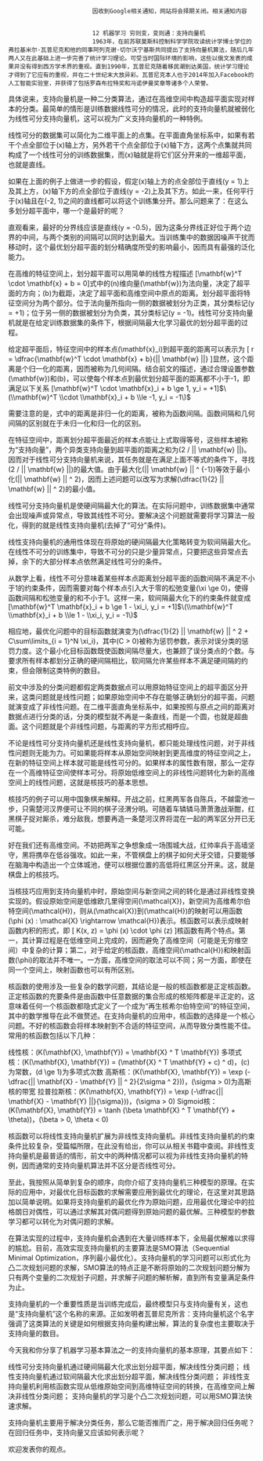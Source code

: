
                            
                            因收到Google相关通知，网站将会择期关闭。相关通知内容
                            
                            
                            12 机器学习 穷则变，变则通：支持向量机
                            1963年，在前苏联莫斯科控制科学学院攻读统计学博士学位的弗拉基米尔·瓦普尼克和他的同事阿列克谢·切尔沃宁基斯共同提出了支持向量机算法，随后几年两人又在此基础上进一步完善了统计学习理论。可受当时国际环境的影响，这些以俄文发表的成果并没有得到西方学术界的重视。直到1990年，瓦普尼克随着移民潮到达美国，统计学习理论才得到了它应有的重视，并在二十世纪末大放异彩。瓦普尼克本人也于2014年加入Facebook的人工智能实验室，并获得了包括罗森布拉特奖和冯诺伊曼奖章等诸多个人荣誉。

具体说来，支持向量机是一种二分类算法，通过在高维空间中构造超平面实现对样本的分类。最简单的情形是训练数据线性可分的情况，此时的支持向量机就被弱化为线性可分支持向量机，这可以视为广义支持向量机的一种特例。

线性可分的数据集可以简化为二维平面上的点集。在平面直角坐标系中，如果有若干个点全部位于\(x\)轴上方，另外若干个点全部位于\(x\)轴下方，这两个点集就共同构成了一个线性可分的训练数据集，而\(x\)轴就是将它们区分开来的一维超平面，也就是直线。

如果在上面的例子上做进一步的假设，假定\(x\)轴上方的点全部位于直线\(y = 1\)上及其上方，\(x\)轴下方的点全部位于直线\(y = -2\)上及其下方。如此一来，任何平行于\(x\)轴且在(-2, 1)之间的直线都可以将这个训练集分开。那么问题来了：在这么多划分超平面中，哪一个是最好的呢？

直观看来，最好的分界线应该是直线\(y = -0.5\)，因为这条分界线正好位于两个边界的中间，与两个类别的间隔可以同时达到最大。当训练集中的数据因噪声干扰而移动时，这个最优划分超平面的划分精确度所受的影响最小，因而具有最强的泛化能力。

在高维的特征空间上，划分超平面可以用简单的线性方程描述
\[\\mathbf{w}^T \\cdot \\mathbf{x} + b = 0\]式中的\(n\)维向量\(\\mathbf{w}\)为法向量，决定了超平面的方向；\(b\)为截距，决定了超平面和高维空间中原点的距离。划分超平面将特征空间分为两个部分。位于法向量所指向一侧的数据被划分为正类，其分类标记\(y = +1\)；位于另一侧的数据被划分为负类，其分类标记\(y = -1\)。线性可分支持向量机就是在给定训练数据集的条件下，根据间隔最大化学习最优的划分超平面的过程。

给定超平面后，特征空间中的样本点\(\\mathbf{x}_i\)到超平面的距离可以表示为
\[ r = \\dfrac{\\mathbf{w}^T \\cdot \\mathbf{x} + b}{|| \\mathbf{w} ||} \]显然，这个距离是个归一化的距离，因而被称为几何间隔。结合前文的描述，通过合理设置参数\(\\mathbf{w}\)和\(b\)，可以使每个样本点到最优划分超平面的距离都不小于-1，即满足以下关系
\[\\mathbf{w}^T \\cdot \\mathbf{x}_i + b \\ge 1, y_i = +1\]$\(\\mathbf{w}^T \\cdot \\mathbf{x}_i + b \\le -1, y_i = -1\)$

需要注意的是，式中的距离是非归一化的距离，被称为函数间隔。函数间隔和几何间隔的区别就在于未归一化和归一化的区别。

在特征空间中，距离划分超平面最近的样本点能让上式取得等号，这些样本被称为“支持向量”，两个异类支持向量到超平面的距离之和为\(2 / || \\mathbf{w} ||\)。因而对于线性可分支持向量机来说，其任务就是在满足上面不等式的条件下，寻找\(2 / || \\mathbf{w} ||\)的最大值。由于最大化\(|| \\mathbf{w} || ^ {-1}\)等效于最小化\(|| \\mathbf{w} || ^ 2\)，因而上述问题可以改写为求解\(\\dfrac{1}{2} || \\mathbf{w} || ^ 2\)的最小值。

线性可分支持向量机是使硬间隔最大化的算法。在实际问题中，训练数据集中通常会出现噪声或异常点，导致其线性不可分。要解决这个问题就需要将学习算法一般化，得到的就是线性支持向量机(去掉了“可分”条件)。

线性支持向量机的通用性体现在将原始的硬间隔最大化策略转变为软间隔最大化。在线性不可分的训练集中，导致不可分的只是少量异常点，只要把这些异常点去掉，余下的大部分样本点依然满足线性可分的条件。

从数学上看，线性不可分意味着某些样本点距离划分超平面的函数间隔不满足不小于1的约束条件，因而需要对每个样本点引入大于零的松弛变量\(\\xi \\ge 0\)，使得函数间隔和松弛变量的和不小于1。这样一来，软间隔最大化下的约束条件就变成
\[\\mathbf{w}^T \\mathbf{x}_i + b \\ge 1 - \\xi_i, y_i = +1\]$\(\\mathbf{w}^T \\mathbf{x}_i + b \\le 1 - \\xi_i, y_i = -1\)$

相应地，最优化问题中的目标函数就演变为\(\\dfrac{1}{2} || \\mathbf{w} || ^ 2 + C\\sum\\limits_{i = 1}^N \\xi_i\)，其中\(C > 0\)被称为惩罚参数，表示对误分类的惩罚力度。这个最小化目标函数既使函数间隔尽量大，也兼顾了误分类点的个数。与要求所有样本都划分正确的硬间隔相比，软间隔允许某些样本不满足硬间隔的约束，但会限制这类特例的数目。

前文中涉及的分类问题都假定两类数据点可以用原始特征空间上的超平面区分开来，这类问题就是线性问题；如果原始空间中不存在能够正确划分的超平面，问题就演变成了非线性问题。在二维平面直角坐标系中，如果按照与原点之间的距离对数据点进行分类的话，分类的模型就不再是一条直线，而是一个圆，也就是超曲面。这个问题就是个非线性问题，与距离的平方形式相呼应。

不论是线性可分支持向量机还是线性支持向量机，都只能处理线性问题，对于非线性问题则无能为力。可如果能将样本从原始空间映射到更高维度的特征空间之上，在新的特征空间上样本就可能是线性可分的。如果样本的属性数有限，那么一定存在一个高维特征空间使样本可分。将原始低维空间上的非线性问题转化为新的高维空间上的线性问题，这就是核技巧的基本思想。

核技巧的例子可以用中国象棋来解释。开战之前，红黑两军各自陈兵，不越雷池一步，只需楚河汉界便可让不同的棋子泾渭分明。可随着车辚辚马萧萧激战渐酣，红黑棋子捉对厮杀，难分敌我，想要再造一条楚河汉界将混在一起的两军区分开已无可能。

好在我们还有高维空间。不妨把两军之争想象成一场围城大战，红帅率兵于高墙坚守，黑将携卒在低谷强攻。如此一来，不管棋盘上的棋子如何犬牙交错，只要能够在脑海中构造出一个立体城池，便可以根据位置的高低将红黑区分开来。这，就是棋盘上的核技巧。

当核技巧应用到支持向量机中时，原始空间与新空间之间的转化是通过非线性变换实现的。假设原始空间是低维欧几里得空间\(\\mathcal{X}\)，新空间为高维希尔伯特空间\(\\mathcal{H}\)，则从\(\\mathcal{X}\)到\(\\mathcal{H}\)的映射可以用函数\(\\phi (x) : \\mathcal{X} \\rightarrow \\mathcal{H}\)表示。核函数可以表示成映射函数内积的形式，即
\[ K(x, z) = \\phi (x) \\cdot \\phi (z) \]核函数有两个特点。第一，其计算过程是在低维空间上完成的，因而避免了高维空间（可能是无穷维空间）中复杂的计算；第二，对于给定的核函数，高维空间\(\\mathcal{H}\)和映射函数\(\\phi\)的取法并不唯一。一方面，高维空间的取法可以不同；另一方面，即使在同一个空间上，映射函数也可以有所区别。

核函数的使用涉及一些复杂的数学问题，其结论是一般的核函数都是正定核函数。正定核函数的充要条件是由函数中任意数据的集合形成的核矩阵都是半正定的，这意味着任何一个核函数都隐式定义了一个成为“再生核希尔伯特空间”的特征空间，其中的数学推导在此不做赘述。在支持向量机的应用中，核函数的选择是一个核心问题。不好的核函数会将样本映射到不合适的特征空间，从而导致分类性能不佳。常用的核函数包括以下几种：


线性核：\(K(\\mathbf{X}, \\mathbf{Y}) = \\mathbf{X} ^ T \\mathbf{Y}\)
多项式核：\(K(\\mathbf{X}, \\mathbf{Y}) = (\\mathbf{X} ^ T \\mathbf{Y} + c) ^ d\)，\(c\)为常数，\(d \\ge 1\)为多项式次数
高斯核：\(K(\\mathbf{X}, \\mathbf{Y}) = \\exp (-\\dfrac{|| \\mathbf{X} - \\mathbf{Y} || ^ 2}{2\\sigma ^ 2})\)，\(\\sigma > 0\)为高斯核的带宽
拉普拉斯核：\(K(\\mathbf{X}, \\mathbf{Y}) = \\exp (-\\dfrac{|| \\mathbf{X} - \\mathbf{Y} ||}{\\sigma})\)，\(\\sigma > 0\)
Sigmoid核：\(K(\\mathbf{X}, \\mathbf{Y}) = \\tanh (\\beta \\mathbf{X} ^ T \\mathbf{Y} + \\theta)\)，\(\\beta > 0, \\theta < 0\)


核函数可以将线性支持向量机扩展为非线性支持向量机。非线性支持向量机的约束条件比较复杂，受篇幅所限，在此没有给出，你可以从相关书籍中查阅。非线性支持向量机是最普适的情形，前文中的两种情况都可以视为非线性支持向量机的特例，因而通常的支持向量机算法并不区分是否线性可分。

至此，我按照从简单到复杂的顺序，向你介绍了支持向量机三种模型的原理。在实际的应用中，对最优化目标函数的求解需要应用到最优化的理论，在这里对其思路加以简单说明。如果将支持向量机的最优化作为原始问题，应用最优化理论中的拉格朗日对偶性，可以通过求解其对偶问题得到原始问题的最优解。三种模型的参数学习都可以转化为对偶问题的求解。

在算法实现的过程中，支持向量机会遇到在大量训练样本下，全局最优解难以求得的尴尬。目前，高效实现支持向量机的主要算法是SMO算法（Sequential Minimal Optimization，序列最小最优化）。支持向量机的学习问题可以形式化为凸二次规划问题的求解，SMO算法的特点正是不断将原始的二次规划问题分解为只有两个变量的二次规划子问题，并求解子问题的解析解，直到所有变量满足条件为止。

支持向量机的一个重要性质是当训练完成后，最终模型只与支持向量有关，这也是“支持向量机”这个名称的来源。正如发明者瓦普尼克所言：支持向量机这个名字强调了这类算法的关键是如何根据支持向量构建出解，算法的复杂度也主要取决于支持向量的数目。

今天我和你分享了机器学习基本算法之一的支持向量机的基本原理，其要点如下：


线性可分支持向量机通过硬间隔最大化求出划分超平面，解决线性分类问题；
线性支持向量机通过软间隔最大化求出划分超平面，解决线性分类问题；
非线性支持向量机利用核函数实现从低维原始空间到高维特征空间的转换，在高维空间上解决非线性分类问题；
支持向量机的学习是个凸二次规划问题，可以用SMO算法快速求解。


支持向量机主要用于解决分类任务，那么它能否推而广之，用于解决回归任务呢？在回归任务中，支持向量又应该如何表示呢？

欢迎发表你的观点。



                        
                        
                            